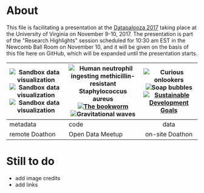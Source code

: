 # About

This file is facilitating a presentation at the [Datapalooza 2017](https://dsi.virginia.edu/datapalooza-2017-agenda) taking place at the University of Virginia on November 9-10, 2017. The presentation is part of the "Research Highlights" session scheduled for 10:30 am EST in the Newcomb Ball Room on November 10, and it will be given on the basis of this file here on GitHub, which will be expanded until the presentation starts.

| ![Sandbox data visualization](https://upload.wikimedia.org/wikipedia/commons/1/10/KsiegaSzkocka1.JPG)  ![Sandbox data visualization](https://upload.wikimedia.org/wikipedia/commons/thumb/9/9f/Euromaidan_in_Kiev_2014_003.jpg/1280px-Euromaidan_in_Kiev_2014_003.jpg) ![Sandbox data visualization](https://upload.wikimedia.org/wikipedia/commons/d/d3/IBM_Blue_Gene_P_supercomputer.jpg)| ![Human neutrophil ingesting methicillin-resistant Staphylococcus aureus](https://upload.wikimedia.org/wikipedia/commons/0/01/Human_neutrophil_ingesting_MRSA.jpg) [![The bookworm](https://upload.wikimedia.org/wikipedia/commons/0/04/Carl_Spitzweg_021.jpg)](https://commons.wikimedia.org/wiki/File:Carl_Spitzweg_021.jpg) ![Gravitational waves](https://upload.wikimedia.org/wikipedia/commons/thumb/d/db/LIGO_measurement_of_gravitational_waves.svg/1211px-LIGO_measurement_of_gravitational_waves.svg.png) | ![Curious onlookers](https://upload.wikimedia.org/wikipedia/commons/8/80/Sudan_Envoy_-_Curious_Onlookers.jpg) ![Soap bubbles](https://upload.wikimedia.org/wikipedia/commons/3/32/Everything_must_go.jpg) [![Sustainable Development Goals](https://upload.wikimedia.org/wikipedia/commons/e/e8/TGG_Icon_Color_18.png)](https://commons.wikimedia.org/wiki/File:TGG_Icon_Color_18.png) |
|--------|--------|:---:|
| metadata | code | data |
| remote Doathon | Open Data Meetup | on-site Doathon |

# Still to do

- add image credits
- add links
